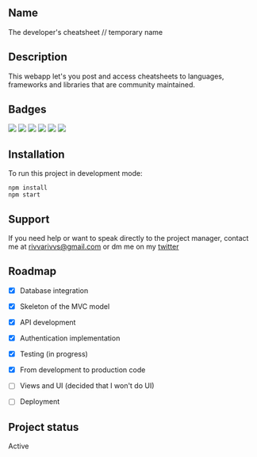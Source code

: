 ## Name

The developer's cheatsheet
// temporary name

## Description

This webapp let's you post and access cheatsheets to languages, frameworks and libraries that are community maintained.

## Badges

![](https://img.shields.io/badge/Repo%20Manager-GitHub-lightgreen)
![](https://img.shields.io/badge/database-MongoDB-yellowgreen)
![](https://img.shields.io/badge/code-JavaScript-lightblue)
![](https://img.shields.io/badge/code-NodeJS-white)
![](https://img.shields.io/badge/code-ExpressJS-white)
![](https://img.shields.io/badge/Testing-Jest-orange)

## Installation

To run this project in development mode:

```
npm install
npm start
```


## Support

If you need help or want to speak directly to the project manager, contact me at rivvarivvs@gmail.com or dm me on my [twitter](https://twitter.com/rivva_a)

## Roadmap

- [x] Database integration
- [x] Skeleton of the MVC model
- [x] API development
- [x] Authentication implementation
- [x] Testing (in progress)
- [x] From development to production code
- [ ] Views and UI (decided that I won't do UI)
- [ ] Deployment


## Project status

Active